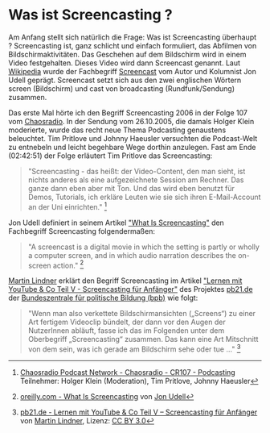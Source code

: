 # Was ist Screencasting ?

Am Anfang stellt sich natürlich die Frage: Was ist Screencasting überhaupt ? 
Screencasting ist, ganz schlicht und einfach formuliert, das Abfilmen von Bildschirmaktivitäten. 
Das Geschehen auf dem Bildschirm wird in einem Video festgehalten. Dieses Video wird dann Screencast genannt.
Laut [Wikipedia](https://de.wikipedia.org/) wurde der Fachbegriff [Screencast](https://de.wikipedia.org/wiki/Screencast)
vom Autor und Kolumnist Jon Udell geprägt. Screencast setzt sich aus den zwei englischen Wörtern screen (Bildschirm) und cast von broadcasting (Rundfunk/Sendung) zusammen.
 
Das erste Mal hörte ich den Begriff Screencasting 2006 in der Folge 107 vom [Chaosradio](https://chaosradio.ccc.de/index.html).
In der Sendung vom 26.10.2005, die damals Holger Klein moderierte, wurde das recht neue Thema Podcasting genaustens
beleuchtet. Tim Pritlove und Johnny Haeusler versuchten die Podcast-Welt zu entnebeln und leicht begehbare Wege 
dorthin anzulegen. Fast am Ende (02:42:51) der Folge erläutert Tim Pritlove das Screencasting:

> "Screencasting - das heißt: der Video-Content, den man sieht, ist nichts anderes als eine aufgezeichnete Session am Rechner. Das ganze dann eben aber mit Ton. Und das wird eben benutzt für Demos, Tutorials, ich erkläre Leuten wie sie sich ihren E-Mail-Account an der Uni einrichten." [^1]

Jon Udell definiert in seinem Artikel ["What Is Screencasting"](http://archive.oreilly.com/pub/a/oreilly/digitalmedia/2005/11/16/what-is-screencasting.html) den Fachbegriff Screencasting folgendermaßen:

> "A screencast is a digital movie in which the setting is partly or wholly a computer screen, and in which audio narration describes the on-screen action." [^2] 

[Martin Lindner](http://pb21.de/author/mlindner/) erklärt den Begriff Screencasting im Artikel ["Lernen mit YouTube & Co Teil V - Screencasting für Anfänger"](http://pb21.de/2011/09/lernen-mit-youtube-co-teil-v-screencasting-fur-anfanger/) des Projektes [pb21.de](http://pb21.de) der [Bundeszentrale für politische Bildung (bpb)](http://www.bpb.de/) wie folgt:

> "Wenn man also verkettete Bildschirmansichten („Screens“) zu einer Art fertigem Videoclip bündelt, der dann vor den Augen der NutzerInnen abläuft, fasse ich das im Folgenden unter dem Oberbegriff „Screencasting“ zusammen. Das kann eine Art Mitschnitt von dem sein, was ich gerade am Bildschirm sehe oder tue ..." [^3] 

[^1]: [Chaosradio Podcast Network - Chaosradio - CR107 - Podcasting](https://chaosradio.ccc.de/cr107.html#t=2:42:51) Teilnehmer: Holger Klein (Moderation), Tim Pritlove, Johnny Haeusler

[^2]: [oreilly.com - What Is Screencasting](http://archive.oreilly.com/pub/a/oreilly/digitalmedia/2005/11/16/what-is-screencasting.html) von [Jon Udell](http://jonudell.net/)

[^3]: [pb21.de - Lernen mit YouTube & Co Teil V – Screencasting für Anfänger](http://pb21.de/2011/09/lernen-mit-youtube-co-teil-v-screencasting-fur-anfanger/) von [Martin Lindner](http://pb21.de/author/mlindner/), Lizenz: [CC BY 3.0](https://creativecommons.org/licenses/by/3.0/de/)
